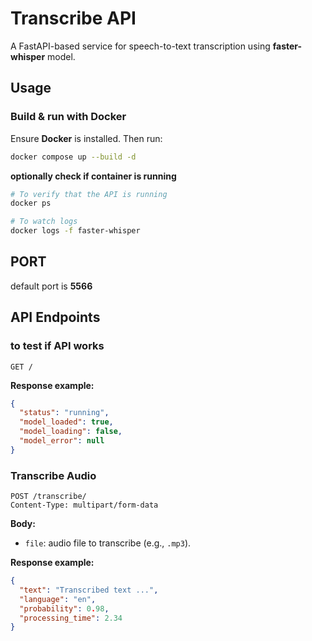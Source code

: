# Transcribe API

A FastAPI-based service for speech-to-text transcription using **faster-whisper** model.

## Usage

### Build & run with Docker
Ensure **Docker** is installed. Then run:
```bash
docker compose up --build -d
```

**optionally check if container is running**

```bash
# To verify that the API is running
docker ps

# To watch logs
docker logs -f faster-whisper
```

## PORT

default port is **5566**

## API Endpoints

### to test if API works

```http
GET /
```

**Response example:**
```json
{
  "status": "running",
  "model_loaded": true,
  "model_loading": false,
  "model_error": null
}
```

### Transcribe Audio

```http
POST /transcribe/
Content-Type: multipart/form-data
```

**Body:**
- `file`: audio file to transcribe (e.g., `.mp3`).

**Response example:**
```json
{
  "text": "Transcribed text ...",
  "language": "en",
  "probability": 0.98,
  "processing_time": 2.34
}
```